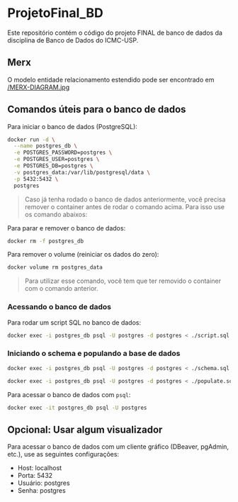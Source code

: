 # ProjetoFinal_BD

Este repositório contém o código do projeto FINAL de banco de dados da disciplina de Banco de Dados do ICMC-USP.

## Merx

O modelo entidade relacionamento estendido pode ser encontrado em [/MERX-DIAGRAM.jpg](https://github.com/Vinicius-GN/ProjetoFinal_BD/blob/main/MERX-DIAGRAM.jpg)

## Comandos úteis para o banco de dados

Para iniciar o banco de dados (PostgreSQL):

```bash
docker run -d \
  --name postgres_db \
  -e POSTGRES_PASSWORD=postgres \
  -e POSTGRES_USER=postgres \
  -e POSTGRES_DB=postgres \
  -v postgres_data:/var/lib/postgresql/data \
  -p 5432:5432 \
  postgres
```

> Caso já tenha rodado o banco de dados anteriormente, você precisa remover o container antes de rodar o comando acima. Para isso use os comando abaixos:

Para parar e remover o banco de dados:

```bash
docker rm -f postgres_db
```

Para remover o volume (reiniciar os dados do zero):

```bash
docker volume rm postgres_data
```

> Para utilizar esse comando, você tem que ter removido o container com o comando anterior.

### Acessando o banco de dados

Para rodar um script SQL no banco de dados:

```bash
docker exec -i postgres_db psql -U postgres -d postgres < ./script.sql
```

### Iniciando o schema e populando a base de dados

```bash
docker exec -i postgres_db psql -U postgres -d postgres < ./schema.sql
```

```bash
docker exec -i postgres_db psql -U postgres -d postgres < ./populate.sql
```

Para acessar o banco de dados com `psql`:

```bash
docker exec -it postgres_db psql -U postgres
```

## Opcional: Usar algum visualizador

Para acessar o banco de dados com um cliente gráfico (DBeaver, pgAdmin, etc.), use as seguintes configurações:

- Host: localhost
- Porta: 5432
- Usuário: postgres
- Senha: postgres

